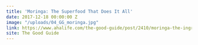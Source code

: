 ```yaml
---
title: 'Moringa: The Superfood That Does It All'
date: 2017-12-18 00:00:00 Z
image: "/uploads/04_GG_moringa.jpg"
link: https://www.ahalife.com/the-good-guide/post/2410/moringa-the-ingredient-that-does-it-all
site: The Good Guide
---
```


